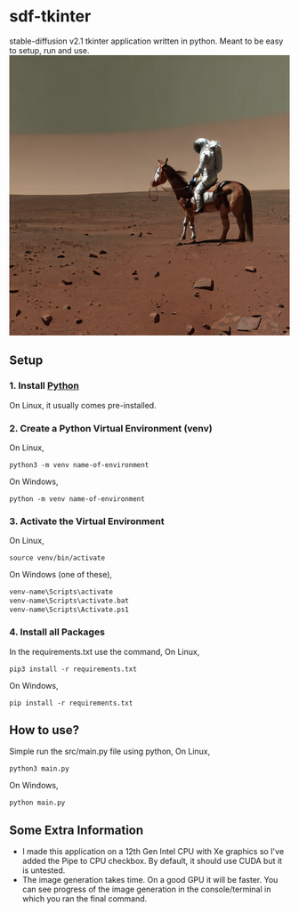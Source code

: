 # sdf-tkinter
stable-diffusion v2.1 tkinter application written in python. Meant to be easy to setup, run and use.
</br>
<img src="https://raw.githubusercontent.com/SyedMustafaAhmad/sdf-tkinter/main/output/sample-image.png" style="width: 800px; max-width: 100%; height: auto" title="Click to enlarge picture" />
</br>

## Setup
### 1. Install [Python](https://www.python.org/downloads/)
On Linux, it usually comes pre-installed.
### 2. Create a Python Virtual Environment (venv)
On Linux,
```console
python3 -m venv name-of-environment
```
On Windows,
```console
python -m venv name-of-environment
```

### 3. Activate the Virtual Environment
On Linux,
```console
source venv/bin/activate
```
On Windows (one of these),
```console
venv-name\Scripts\activate
venv-name\Scripts\activate.bat
venv-name\Scripts\Activate.ps1
```

### 4. Install all Packages
In the requirements.txt use the command,
On Linux,
```console
pip3 install -r requirements.txt
```
On Windows,
```console
pip install -r requirements.txt
```

## How to use?
Simple run the src/main.py file using python,
On Linux,
```console
python3 main.py
```
On Windows,
```console
python main.py
```

## Some Extra Information
- I made this application on a 12th Gen Intel CPU with Xe graphics so I've added the Pipe to CPU checkbox. By default, it should use CUDA but it is untested.
- The image generation takes time. On a good GPU it will be faster. You can see progress of the image generation in the console/terminal in which you ran the final command.
